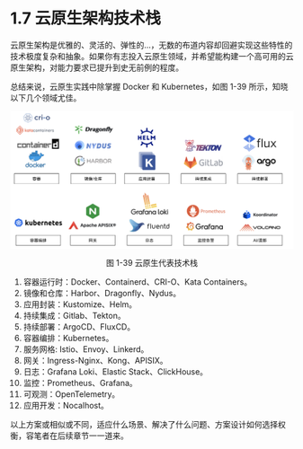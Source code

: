 # 1.7 云原生架构技术栈

云原生架构是优雅的、灵活的、弹性的...，无数的布道内容却回避实现这些特性的技术极度复杂和抽象。如果你有志投入云原生领域，并希望能构建一个高可用的云原生架构，对能力要求已提升到史无前例的程度。

总结来说，云原生实践中除掌握 Docker 和 Kubernetes，如图 1-39 所示，知晓以下几个领域尤佳。

<div  align="center">
	<img src="../assets/cloud.svg" width = "650"  align=center />
	<p>图 1-39 云原生代表技术栈</p>
</div>

1. 容器运行时：Docker、Containerd、CRI-O、Kata Containers。
2. 镜像和仓库：Harbor、Dragonfly、Nydus。
3. 应用封装：Kustomize、Helm。
4. 持续集成：Gitlab、Tekton。
5. 持续部署：ArgoCD、FluxCD。
6. 容器编排：Kubernetes。
7. 服务网格: Istio、Envoy、Linkerd。
7. 网关：Ingress-Nginx、Kong、APISIX。
8. 日志：Grafana Loki、Elastic Stack、ClickHouse。
9. 监控：Prometheus、Grafana。
10. 可观测：OpenTelemetry。
10. 应用开发：Nocalhost。

以上方案或相似或不同，适应什么场景、解决了什么问题、方案设计如何选择权衡，容笔者在后续章节一一道来。


